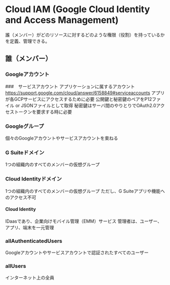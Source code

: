 # Cloud IAM (Google Cloud Identity and Access Management)

誰（メンバー）がどのリソースに対するどのような権限（役割）を持っているかを定義、管理できる。

## 誰（メンバー）

### Googleアカウント
###　サービスアカウント
アプリケーションに属するアカウント
https://support.google.com/cloud/answer/6158849#serviceaccounts
アプリが各GCPサービスにアクセスするために必要
公開鍵と秘密鍵のペアをP12ファイル or JSONファイルとして取得
秘密鍵はサーバ間のやりとりでOAuth2.0アクセストークンを要求する時に必要

### Googleグループ
個々のGoogleアカウントやサービスアカウントを束ねる

### G Suiteドメイン
1つの組織内のすべてのメンバーの仮想グループ

### Cloud Identityドメイン
1つの組織内のすべてのメンバーの仮想グループ
ただし、G Suiteアプリや機能へのアクセス不可

#### Cloud Identity
IDaasであり、企業向けモバイル管理（EMM）サービス
管理者は、ユーザー、アプリ、端末を一元管理

### allAuthenticatedUsers
Googleアカウントやサービスアカウントで認証されたすべてのユーザー

### allUsers
インターネット上の全員




